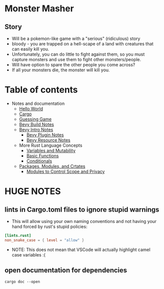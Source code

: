 # Monster Masher
## Story
* Will be a pokemon-like game with a "serious" (ridiculous) story
* bloody - you are trapped on a hell-scape of a land with creatures that
  can easily kill you.
* Unfortunately, you can do little to fight against them, so you must
  capture monsters and use them to fight other monsters/people.
* Will have option to spare the other people you come across?
* If all your monsters die, the monster will kill you.

# Table of contents
* Notes and documentation
    * [Hello World](./notes_and_documentation/00_hello_world/hello_world.md)
    * [Cargo](./notes_and_documentation/01_hello_cargo/hello_cargo.md)
    * [Guessing Game](./notes_and_documentation/02_guessing_game/guessing_game.md)
    * [Bevy Build Notes](./notes_and_documentation/03_bevy_build_notes/bevy_build_notes.md)
    * [Bevy Intro Notes](./notes_and_documentation/04_bevy_intro_notes/bevy_intro_notes.md)
        * [Bevy Plugin Notes](./notes_and_documentation/04_bevy_intro_notes/bevy_plugin_notes.md)
        * [Bevy Resource Notes](./notes_and_documentation/04_bevy_intro_notes/bevy_resource_notes.md)
    * More Rust Language Concepts
      * [Variables and Mutability](./notes_and_documentation/05_ownership_and_programming_concepts/00_vars_mutability.md)
      * [Basic Functions](./notes_and_documentation/05_ownership_and_programming_concepts/01_basic_functions.md)
      * [Conditionals](./notes_and_documentation/05_ownership_and_programming_concepts/02_conditionals.md)
    * [Packages, Modules, and Crtates](./notes_and_documentation/06_modules_packages_crates/packages_crates.md)
      * [Modules to Control Scope and Privacy](./notes_and_documentation/06_modules_packages_crates/modules_to_control_scope.md)

# HUGE NOTES
## lints in Cargo.toml files to ignore stupid warnings
* This will allow using your own naming conventions and not having your hand forced by rust's stupid policies:
```toml
[lints.rust]
non_snake_case = { level = "allow" }
```
* NOTE: This does not mean that VSCode will actually highlight camel case variables :(

## open documentation for dependencies
```shell
cargo doc --open
```
